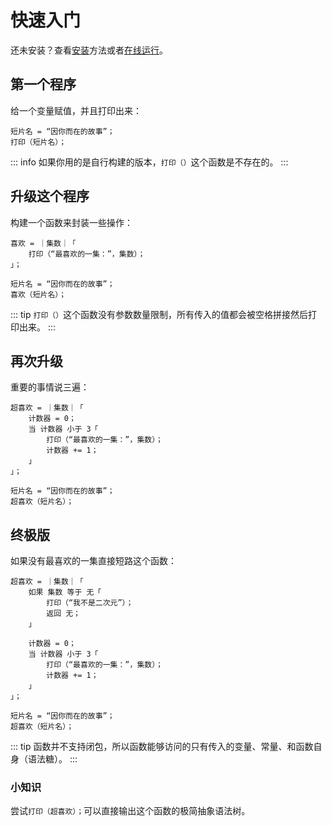 # 快速入门

还未安装？查看[安装](install)方法或者[在线运行](https://exec.felys.dev)。

## 第一个程序

给一个变量赋值，并且打印出来：

```felys
短片名 = “因你而在的故事”；
打印（短片名）；
```

::: info
如果你用的是自行构建的版本，`打印（）`这个函数是不存在的。
:::

## 升级这个程序

构建一个函数来封装一些操作：

```felys
喜欢 = ｜集数｜「
    打印（“最喜欢的一集：”，集数）；
」；

短片名 = “因你而在的故事”；
喜欢（短片名）；
```

::: tip
`打印（）`这个函数没有参数数量限制，所有传入的值都会被空格拼接然后打印出来。
:::

## 再次升级

重要的事情说三遍：

```felys
超喜欢 = ｜集数｜「
    计数器 = 0；
    当 计数器 小于 3「
        打印（“最喜欢的一集：”，集数）；
        计数器 += 1；
    」
」；

短片名 = “因你而在的故事”；
超喜欢（短片名）；
```

## 终极版

如果没有最喜欢的一集直接短路这个函数：

```felys
超喜欢 = ｜集数｜「
    如果 集数 等于 无「
        打印（“我不是二次元”）；
        返回 无；
    」

    计数器 = 0；
    当 计数器 小于 3「
        打印（“最喜欢的一集：”，集数）；
        计数器 += 1；
    」
」；

短片名 = “因你而在的故事”；
超喜欢（短片名）；
```

::: tip
函数并不支持闭包，所以函数能够访问的只有传入的变量、常量、和函数自身（语法糖）。
:::

### 小知识

尝试`打印（超喜欢）；`可以直接输出这个函数的极简抽象语法树。
